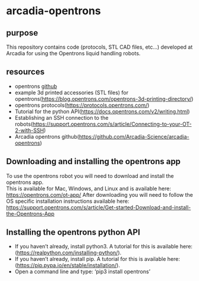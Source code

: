 
# arcadia-opentrons
## purpose
This repository contains code (protocols, STL CAD files, etc...) developed at Arcadia for using the Opentrons liquid handling robots.

## resources
- opentrons [github](https://github.com/Opentrons)
- example 3d printed accessories (STL files) for opentrons(https://blog.opentrons.com/opentrons-3d-printing-directory/)
- opentrons protocols(https://protocols.opentrons.com/)
- Tutorial for the python API(https://docs.opentrons.com/v2/writing.html)
- Establishing an SSH connection to the robots(https://support.opentrons.com/s/article/Connecting-to-your-OT-2-with-SSH)
- Arcadia opentrons github(https://github.com/Arcadia-Science/arcadia-opentrons)

## Downloading and installing the opentrons app
To use the opentrons robot you will need to download and install the opentrons app.  
This is available for Mac, Windows, and Linux and is available here:
https://opentrons.com/ot-app/
After downloading you will need to follow the OS specific installation instructions available here:
https://support.opentrons.com/s/article/Get-started-Download-and-install-the-Opentrons-App

## Installing the opentrons python API
- If you haven’t already, install python3.  A tutorial for this is available here: (https://realpython.com/installing-python/).
- If you haven’t already, install pip.  A tutorial for this is available here: (https://pip.pypa.io/en/stable/installation/).
- Open a command line and type: ‘pip3 install opentrons’
